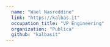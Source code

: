 ```yaml
---
  name: "Wael Nasreddine"
  link: "https://kalbas.it"
  occupation_title: "VP Engineering"
  organization: "Publica"
  github: "kalbasit"
---
```

